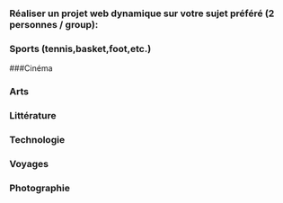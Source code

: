 ### Réaliser un projet web dynamique sur votre sujet préféré (2 personnes / group):
### Sports (tennis,basket,foot,etc.)
###Cinéma
### Arts
### Littérature
### Technologie
### Voyages
### Photographie
